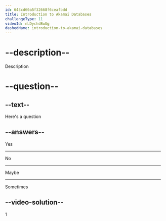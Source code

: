 ```yaml
---
id: 643cd60a5f32668f6ceafbdd
title: Introduction to Akamai Databases
challengeType: 11
videoId: nLDychdBwUg
dashedName: introduction-to-akamai-databases
---
```


# --description--

Description

# --question--

## --text--

Here's a question

## --answers--

Yes

---

No

---

Maybe

---

Sometimes

## --video-solution--

1

